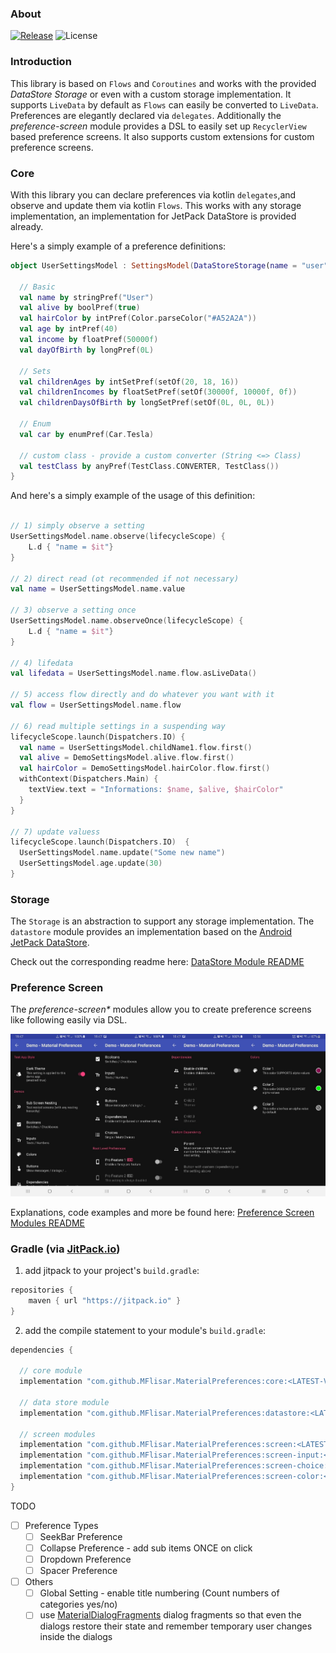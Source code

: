 ### About

[![Release](https://jitpack.io/v/MFlisar/MaterialPreferences.svg)](https://jitpack.io/#MFlisar/MaterialPreferences)
![License](https://img.shields.io/github/license/MFlisar/MaterialPreferences)

### Introduction

This library is based on `Flows` and `Coroutines` and works with the provided *DataStore Storage* or even with a custom storage implementation.
It supports `LiveData` by default as `Flows` can easily be converted to `LiveData`. Preferences are elegantly declared via `delegates`.
Additionally the *preference-screen* module provides a DSL to easily set up `RecyclerView` based preference screens.
It also supports custom extensions for custom preference screens.

### Core

With this library you can declare preferences via kotlin `delegates`,and observe and update them via kotlin `Flows`. This works with any storage implementation, an implementation for JetPack DataStore is provided already.


Here's a simply example of a preference definitions:

```kotlin
object UserSettingsModel : SettingsModel(DataStoreStorage(name = "user")) {

  // Basic
  val name by stringPref("User")
  val alive by boolPref(true)
  val hairColor by intPref(Color.parseColor("#A52A2A"))
  val age by intPref(40)
  val income by floatPref(50000f)
  val dayOfBirth by longPref(0L)
  
  // Sets
  val childrenAges by intSetPref(setOf(20, 18, 16))
  val childrenIncomes by floatSetPref(setOf(30000f, 10000f, 0f))
  val childrenDaysOfBirth by longSetPref(setOf(0L, 0L, 0L))
  
  // Enum
  val car by enumPref(Car.Tesla)
  
  // custom class - provide a custom converter (String <=> Class)
  val testClass by anyPref(TestClass.CONVERTER, TestClass())
}
```

And here's a simply example of the usage of this definition:

```kotlin

// 1) simply observe a setting
UserSettingsModel.name.observe(lifecycleScope) {
	L.d { "name = $it"}
}

// 2) direct read (ot recommended if not necessary)
val name = UserSettingsModel.name.value

// 3) observe a setting once
UserSettingsModel.name.observeOnce(lifecycleScope) {
	L.d { "name = $it"}
}

// 4) lifedata
val lifedata = UserSettingsModel.name.flow.asLiveData()

// 5) access flow directly and do whatever you want with it
val flow = UserSettingsModel.name.flow

// 6) read multiple settings in a suspending way
lifecycleScope.launch(Dispatchers.IO) {
  val name = UserSettingsModel.childName1.flow.first()
  val alive = DemoSettingsModel.alive.flow.first()
  val hairColor = DemoSettingsModel.hairColor.flow.first()
  withContext(Dispatchers.Main) {
	textView.text = "Informations: $name, $alive, $hairColor"
  }
}

// 7) update valuess
lifecycleScope.launch(Dispatchers.IO)  {
  UserSettingsModel.name.update("Some new name")
  UserSettingsModel.age.update(30)
}

```

### Storage

The `Storage` is an abstraction to support any storage implementation. The `datastore` module provides an implementation based on the [Android JetPack DataStore](https://developer.android.com/topic/libraries/architecture/datastore).

Check out the corresponding readme here: [DataStore Module README](README-DATASTORE.md)

### Preference Screen

The *preference-screen&ast;* modules allow you to create preference screens like following easily via DSL.

![Preference Screen](screenshots/preference-screen.jpg)

Explanations, code examples and more be found here: [Preference Screen Modules README](README-PREFERENCE-SCREEN.md)


### Gradle (via [JitPack.io](https://jitpack.io/))

1. add jitpack to your project's `build.gradle`:
```groovy
repositories {
    maven { url "https://jitpack.io" }
}
```
2. add the compile statement to your module's `build.gradle`:
```groovy
dependencies {

  // core module
  implementation "com.github.MFlisar.MaterialPreferences:core:<LATEST-VERSION>"

  // data store module
  implementation "com.github.MFlisar.MaterialPreferences:datastore:<LATEST-VERSION>"
    
  // screen modules
  implementation "com.github.MFlisar.MaterialPreferences:screen:<LATEST-VERSION>"
  implementation "com.github.MFlisar.MaterialPreferences:screen-input:<LATEST-VERSION>"
  implementation "com.github.MFlisar.MaterialPreferences:screen-choice:<LATEST-VERSION>"
  implementation "com.github.MFlisar.MaterialPreferences:screen-color:<LATEST-VERSION>"
}
```

TODO

- [ ] Preference Types
	- [ ] SeekBar Preference
	- [ ] Collapse Preference - add sub items ONCE on click
	- [ ] Dropdown Preference
	- [ ] Spacer Preference
- [ ] Others
  - [ ] Global Setting - enable title numbering (Count numbers of categories yes/no)
  - [ ] use [MaterialDialogFragments](https://github.com/MFlisar/MaterialDialogFragments) dialog fragments so that even the dialogs restore their state and remember temporary user changes inside the dialogs